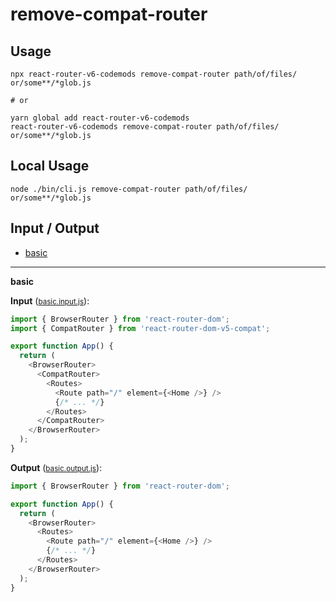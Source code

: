 # remove-compat-router


## Usage

```
npx react-router-v6-codemods remove-compat-router path/of/files/ or/some**/*glob.js

# or

yarn global add react-router-v6-codemods
react-router-v6-codemods remove-compat-router path/of/files/ or/some**/*glob.js
```

## Local Usage
```
node ./bin/cli.js remove-compat-router path/of/files/ or/some**/*glob.js
```

## Input / Output

<!--FIXTURES_TOC_START-->
* [basic](#basic)
<!--FIXTURES_TOC_END-->

<!--FIXTURES_CONTENT_START-->
---
<a id="basic">**basic**</a>

**Input** (<small>[basic.input.js](transforms/remove-compat-router/__testfixtures__/basic.input.js)</small>):
```js
import { BrowserRouter } from 'react-router-dom';
import { CompatRouter } from 'react-router-dom-v5-compat';

export function App() {
  return (
    <BrowserRouter>
      <CompatRouter>
        <Routes>
          <Route path="/" element={<Home />} />
          {/* ... */}
        </Routes>
      </CompatRouter>
    </BrowserRouter>
  );
}

```

**Output** (<small>[basic.output.js](transforms/remove-compat-router/__testfixtures__/basic.output.js)</small>):
```js
import { BrowserRouter } from 'react-router-dom';

export function App() {
  return (
    <BrowserRouter>
      <Routes>
        <Route path="/" element={<Home />} />
        {/* ... */}
      </Routes>
    </BrowserRouter>
  );
}

```
<!--FIXTURES_CONTENT_END-->